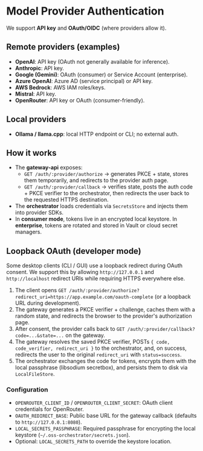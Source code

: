 # Model Provider Authentication

We support **API key** and **OAuth/OIDC** (where providers allow it).

## Remote providers (examples)
- **OpenAI**: API key (OAuth not generally available for inference). 
- **Anthropic**: API key.
- **Google (Gemini)**: OAuth (consumer) or Service Account (enterprise).
- **Azure OpenAI**: Azure AD (service principal) or API key.
- **AWS Bedrock**: AWS IAM roles/keys.
- **Mistral**: API key.
- **OpenRouter**: API key or OAuth (consumer-friendly).

## Local providers
- **Ollama / llama.cpp**: local HTTP endpoint or CLI; no external auth.

## How it works
- The **gateway-api** exposes:
  - `GET /auth/:provider/authorize` → generates PKCE + state, stores them temporarily, and redirects to the provider auth page.
  - `GET /auth/:provider/callback` → verifies state, posts the auth code + PKCE verifier to the orchestrator, then redirects the user back to the requested HTTPS destination.
- The **orchestrator** loads credentials via `SecretsStore` and injects them into provider SDKs.
- In **consumer mode**, tokens live in an encrypted local keystore. In **enterprise**, tokens are rotated and stored in Vault or cloud secret managers.

## Loopback OAuth (developer mode)

Some desktop clients (CLI / GUI) use a loopback redirect during OAuth consent. We support this by allowing `http://127.0.0.1` and `http://localhost` redirect URIs while requiring HTTPS everywhere else.

1. The client opens `GET /auth/:provider/authorize?redirect_uri=https://app.example.com/oauth-complete` (or a loopback URL during development).
2. The gateway generates a PKCE verifier + challenge, caches them with a random state, and redirects the browser to the provider's authorization page.
3. After consent, the provider calls back to `GET /auth/:provider/callback?code=...&state=...` on the gateway.
4. The gateway resolves the saved PKCE verifier, POSTs `{ code, code_verifier, redirect_uri }` to the orchestrator, and, on success, redirects the user to the original `redirect_uri` with `status=success`.
5. The orchestrator exchanges the code for tokens, encrypts them with the local passphrase (libsodium secretbox), and persists them to disk via `LocalFileStore`.

### Configuration

- `OPENROUTER_CLIENT_ID` / `OPENROUTER_CLIENT_SECRET`: OAuth client credentials for OpenRouter.
- `OAUTH_REDIRECT_BASE`: Public base URL for the gateway callback (defaults to `http://127.0.0.1:8080`).
- `LOCAL_SECRETS_PASSPHRASE`: Required passphrase for encrypting the local keystore (`~/.oss-orchestrator/secrets.json`).
- Optional: `LOCAL_SECRETS_PATH` to override the keystore location.
